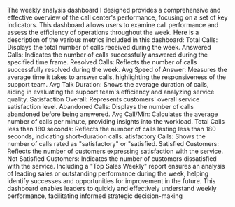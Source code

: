 The weekly analysis dashboard I designed provides a comprehensive and effective overview of the call center's performance, focusing on a set of key indicators. This dashboard allows users to examine call performance and assess the efficiency of operations throughout the week. Here is a description of the various metrics included in this dashboard:
Total Calls:  Displays the total number of calls received during the week.
Answered Calls: Indicates the number of calls successfully answered during the specified time frame.
Resolved Calls: Reflects the number of calls successfully resolved during the week.
Avg Speed of Answer: Measures the average time it takes to answer calls, highlighting the responsiveness of the support team.
Avg Talk Duration: Shows the average duration of calls, aiding in evaluating the support team's efficiency and analyzing service quality.
Satisfaction Overall: Represents customers' overall service satisfaction level.
Abandoned Calls: Displays the number of calls abandoned before being answered.
Avg Call/Min: Calculates the average number of calls per minute, providing insights into the workload.
Total Calls less than 180 seconds: Reflects the number of calls lasting less than 180 seconds, indicating short-duration calls.
atisfactory Calls: Shows the number of calls rated as "satisfactory" or "satisfied.
Satisfied Customers: Reflects the number of customers expressing satisfaction with the service.
Not Satisfied Customers: Indicates the number of customers dissatisfied with the service.
Including a "Top Sales Weekly" report ensures an analysis of leading sales or outstanding performance during the week, helping identify successes and opportunities for improvement in the future. This dashboard enables leaders to quickly and effectively understand weekly performance, facilitating informed strategic decision-making
